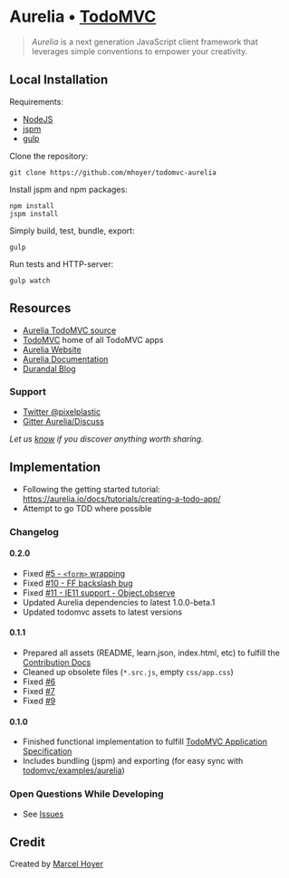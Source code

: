 # Aurelia • [TodoMVC](http://todomvc.com)

> *Aurelia* is a next generation JavaScript client framework that leverages simple conventions to empower your creativity.

## Local Installation

Requirements:

- [NodeJS](http://nodejs.org/download/)
- [jspm](http://jspm.io/)
- [gulp](http://gulpjs.com/)

Clone the repository:

    git clone https://github.com/mhoyer/todomvc-aurelia

Install jspm and npm packages:

    npm install
    jspm install

Simply build, test, bundle, export:

    gulp

Run tests and HTTP-server:

    gulp watch

## Resources

- [Aurelia TodoMVC source](https://github.com/mhoyer/todomvc-aurelia)
- [TodoMVC](https://github.com/tastejs/todomvc) home of all TodoMVC apps
- [Aurelia Website](http://aurelia.io/)
- [Aurelia Documentation](http://aurelia.io/docs.html)
- [Durandal Blog](http://blog.durandal.io/)

### Support

- [Twitter @pixelplastic](http://twitter.com/pixelplastic)
- [Gitter Aurelia/Discuss](https://gitter.im/Aurelia/Discuss)

*Let us [know](https://github.com/tastejs/todomvc/issues) if you discover anything worth sharing.*

## Implementation

- Following the getting started tutorial: https://aurelia.io/docs/tutorials/creating-a-todo-app/
- Attempt to go TDD where possible

### Changelog

#### 0.2.0

- Fixed [#5 - ```<form>``` wrapping](https://github.com/mhoyer/todomvc-aurelia/issues/5)
- Fixed [#10 - FF backslash bug](https://github.com/mhoyer/todomvc-aurelia/issues/10)
- Fixed [#11 - IE11 support - Object.observe](https://github.com/mhoyer/todomvc-aurelia/issues/11)
- Updated Aurelia dependencies to latest 1.0.0-beta.1
- Updated todomvc assets to latest versions

#### 0.1.1

- Prepared all assets (README, learn.json, index.html, etc) to fulfill the [Contribution Docs](https://github.com/tastejs/todomvc/blob/master/contributing.md)
- Cleaned up obsolete files (```*.src.js```, empty ```css/app.css```)
- Fixed [#6](https://github.com/mhoyer/todomvc-aurelia/issues/6)
- Fixed [#7](https://github.com/mhoyer/todomvc-aurelia/issues/7)
- Fixed [#9](https://github.com/mhoyer/todomvc-aurelia/issues/9)

#### 0.1.0

- Finished functional implementation to fulfill [TodoMVC Application Specification](https://github.com/tastejs/todomvc/blob/master/app-spec.md)
- Includes bundling (jspm) and exporting (for easy sync with [todomvc/examples/aurelia](https://github.com/tastejs/todomvc/tree/master/examples/aurelia))

### Open Questions While Developing

- See [Issues](https://github.com/mhoyer/todomvc-aurelia/issues/)

## Credit

Created by [Marcel Hoyer](http://marcelhoyer.de)
